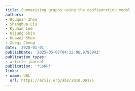 ```yaml
---
title: Summarizing graphs using the configuration model
authors:
- Houquan Zhou
- Shenghua Liu
- Kyuhan Lee
- Kijung Shin
- Huawei Shen
- Xueqi Cheng
date: '2020-01-01'
publishDate: '2025-05-07T04:22:06.979394Z'
publication_types:
- article-journal
publication: '*CoRR*'
links:
- name: URL
  url: https://arxiv.org/abs/2010.09175
---
```

